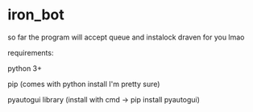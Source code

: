 # iron_bot
so far the program will accept queue and instalock draven for you lmao

requirements: 

python 3+

pip (comes with python install I'm pretty sure)

pyautogui library (install with cmd -> pip install pyautogui)
